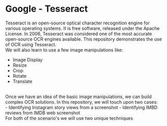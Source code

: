 # Google - Tesseract
Tesseract is an open-source optical character recognition engine for various operating systems. It is free software, released under the Apache License. In 2006, Tesseract was considered one of the most accurate open-source OCR engines available. This repository demonstrates the use of OCR using Tesseract. 
<br>
We will also learn to use a few image manipulations like:
- Image Display
- Resize
- Crop
- Rotate
- Translate
<br>
Once we have an idea of the basic image manipulations, we can build complex OCR solutions. In this repository, we will touch upon two cases:<br>
- Identifying Instagram story views from a screenshot
- Identifying IMBD reviews from IMDB web screenshot
<br>
For both of the scenario's we will use two unique techniques 